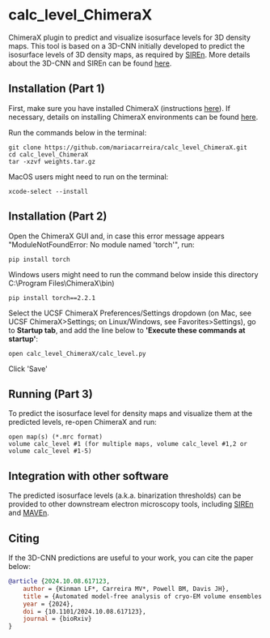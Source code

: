 # calc_level_ChimeraX
ChimeraX plugin to predict and visualize isosurface levels for 3D density maps. This tool is based on a 3D-CNN initially developed to predict the isosurface levels of 3D density maps, as required by [SIREn](https://www.github.com/lkinman/SIREn). More details about the 3D-CNN and SIREn can be found [here](https://www.github.com/lkinman/SIREn).


## Installation (Part 1)

First, make sure you have installed ChimeraX (instructions [here](https://www.cgl.ucsf.edu/chimera/download.html)).
If necessary, details on installing ChimeraX environments can be found [here](https://www.cgl.ucsf.edu/chimerax/docs/devel/environment.html).

Run the commands below in the terminal:
```
git clone https://github.com/mariacarreira/calc_level_ChimeraX.git
cd calc_level_ChimeraX
tar -xzvf weights.tar.gz
```

MacOS users might need to run on the terminal:
```
xcode-select --install
```

## Installation (Part 2)  

Open the ChimeraX GUI and, in case this error message appears "ModuleNotFoundError: No module named 'torch'", run:
```
pip install torch 
```
Windows users might need to run the command below inside this directory C:\Program Files\ChimeraX<version>\bin)
```  
pip install torch==2.2.1
```
Select the UCSF ChimeraX Preferences/Settings dropdown (on Mac, see UCSF ChimeraX>Settings; on Linux/Windows, see Favorites>Settings), go to **Startup tab**, and add the line below to **'Execute these commands at startup'**:

```
open calc_level_ChimeraX/calc_level.py 
```
Click 'Save' 

## Running (Part 3)
To predict the isosurface level for density maps and visualize them at the predicted levels, re-open ChimeraX and run:

```
open map(s) (*.mrc format) 
volume calc_level #1 (for multiple maps, volume calc_level #1,2 or volume calc_level #1-5)
```

## Integration with other software

The predicted isosurface levels (a.k.a. binarization thresholds) can be provided to other downstream electron microscopy tools, including [SIREn](https://www.github.com/lkinman/SIREn) and [MAVEn](https://www.github.com/lkinman/MAVEn).


## Citing

If the 3D-CNN predictions are useful to your work, you can cite the paper below:
```bibtex
@article {2024.10.08.617123,
	author = {Kinman LF*, Carreira MV*, Powell BM, Davis JH},
	title = {Automated model-free analysis of cryo-EM volume ensembles with SIREn},
	year = {2024},
	doi = {10.1101/2024.10.08.617123},
	journal = {bioRxiv}
}
```

